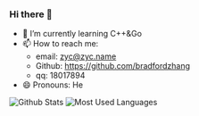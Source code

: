 ### Hi there 👋

<!--
**bradfordzhang/bradfordzhang** is a ✨ _special_ ✨ repository because its `README.md` (this file) appears on your GitHub profile.

Here are some ideas to get you started:

- 🔭 I’m currently working on ...
- 🌱 I’m currently learning ...
- 👯 I’m looking to collaborate on ...
- 🤔 I’m looking for help with ...
- 💬 Ask me about ...
- 📫 How to reach me: ...
- 😄 Pronouns: ...
- ⚡ Fun fact: ...
-->
 - 🌱 I’m currently learning C++&Go
 - 📫 How to reach me: 
    - email: zyc@zyc.name
    - Github: https://github.com/bradfordzhang
    - qq: 18017894
 - 😄 Pronouns: He

![Github Stats](https://github-readme-stats.vercel.app/api?username=bradfordzhang&show_icons=true&theme=radical&count_private=true)
![Most Used Languages](https://github-readme-stats.vercel.app/api/top-langs/?username=bradfordzhang&theme=radical&layout=compact&count_private=true)
